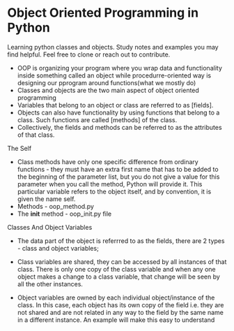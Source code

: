 # Object Oriented Programming in Python
Learning python classes and objects. Study notes and examples you may find helpful. Feel free to clone or reach out to contribute.

- OOP is organizing your program where you wrap data and functionality inside something called an object while procedurre-oriented way is designing our pprogram around functions(what we mostly do)
- Classes and objects are the two main aspect of object oriented programming
- Variables that belong to an object or class are referred to as [fields]. 
- Objects can also have functionality by using functions that belong to a class. Such functions are called [methods] of the class. 
- Collectively, the fields and methods can be referred to as the attributes of that class.

The Self

- Class methods have only one specific difference from ordinary functions - they must have an extra first name that has to be added to the beginning of the parameter list, but you do not give a value for this parameter when you call the method, Python will provide it. This particular variable refers to the object itself, and by convention, it is given the name self.
- Methods - oop_method.py
- The __init__ method - oop_init.py file

Classes And Object Variables

- The data part of the object is referrred to as the fields, there are 2 types - class and object variables;

- Class variables are shared, they can be accessed by all instances of that class. There is only one copy of the class variable and when any one object makes a change to a class variable, that change will be seen by all the other instances.

- Object variables are owned by each individual object/instance of the class. In this case, each object has its own copy of the field i.e. they are not shared and are not related in any way to the field by the same name in a different instance. An example will make this easy to understand


